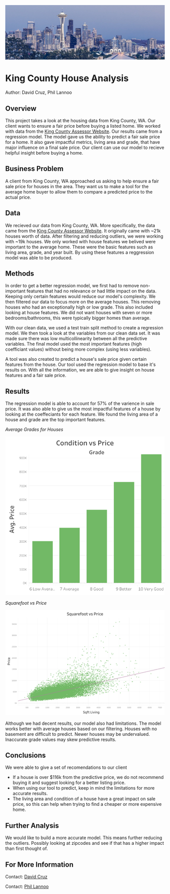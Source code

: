 ![City](images/kingcountypic.jpg )

# King County House Analysis
Author: David Cruz, Phil Lannoo

## Overview
This project takes a look at the housing data from King County, WA. Our client wants to ensure a fair price before buying a listed home. We worked with data from the [King County Assessor Website](https://info.kingcounty.gov/assessor/esales/Glossary.aspx?type=r). Our results came from a regression model. The model gave us the ability to predict a fair sale price for a home. It also gave impactful metrics, living area and grade, that have major influence on a final sale price. Our client can use our model to recieve helpful insight before buying a home. 

## Business Problem
A client from King County, WA approached us asking to help ensure a fair sale price for houses in the area. They want us to make a tool for the average home buyer to allow them to compare a predicted price to the actual price.


## Data 
We recieved our data from King County, WA. More specifically, the data came from the [King County Assessor Website](https://info.kingcounty.gov/assessor/esales/Glossary.aspx?type=r). It originally came with ~21k houses worth of data. After filtering and reducing outliers, we were working with ~19k houses. We only worked with house features we belived were important to the average home. These were the basic features such as living area, grade, and year built. By using these features a reggression model was able to be produced.

## Methods
In order to get a better regression model, we first had to remove non-important features that had no relevance or had little impact on the data. Keeping only certain features would reduce our model's complexity. We then filtered our data to focus more on the average houses. This removing houses who had an exceptionally high or low grade. This also included looking at house features. We did not want houses with seven or more bedrooms/bathrooms, this were typically bigger homes than average.

 With our clean data, we used a test train split method to create a regression model. We then took a look at the variables from our clean data set. It was made sure there was low multicollinearity between all the predictive variables. The final model used the most important features (high coefficiant values) without being more complex (using less variables).

 A tool was also created to predict a house's sale price given certain features from the house. Our tool used the regression model to base it's results on. With all the information, we are able to give insight on house features and a fair sale price.

## Results
The regression model is able to account for 57% of the varience in sale price. It was also able to give us the most impactful features of a house by looking at the coeffeciants for each feature. We found the living area of a house and grade are the top important features.

*Average Grades for Houses*

<img src="images/GradevsPrice.png " width="550" height="500">

*Squarefoot vs Price*

![Living Area](images/SquarefootvsPrice.png )

Although we had decent results, our model also had limitations. The model works better with average houses based on our filtering. Houses with no basement are difficult to predict. Newer houses may be undervalued. Inaccurate grade values may skew predictive results.


## Conclusions
We were able to give a set of recomendations to our client
- If a house is over $116k from the predictive price, we do not recommend buying it and suggest looking for a better listing price. 
- When using our tool to predict, keep in mind the limitations for more accurate results. 
- The living area and condition of a house have a great impact on sale price, so this can help when trying to find a cheaper or more expensive home. 

## Further Analysis
We would like to build a more accurate model. This means further reducing the outliers. Possibly looking at zipcodes and see if that has a higher impact than first thought of. 


## For More Information
Contact: [David Cruz](mailto:dcruzven20@gmail.com)

Contact: [Phil Lannoo](pjlannoo@gmail.com)